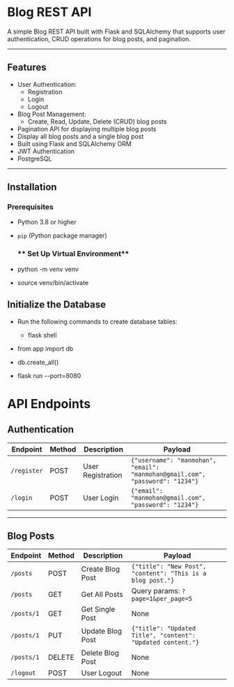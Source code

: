 # **Blog REST API**

A simple Blog REST API built with Flask and SQLAlchemy that supports user authentication, CRUD operations for blog posts, and pagination.

---

## **Features**

- User Authentication:
  - Registration
  - Login
  - Logout
- Blog Post Management:
  - Create, Read, Update, Delete (CRUD) blog posts
- Pagination API for displaying multiple blog posts
- Display all blog posts and a single blog post
- Built using Flask and SQLAlchemy ORM
- JWT Authentication
- PostgreSQL  

---

## **Installation**

### **Prerequisites**
- Python 3.8 or higher
- `pip` (Python package manager)

   ### ** Set Up Virtual Environment**
 - python -m venv venv
- source venv/bin/activate 

## **Initialize the Database**
- Run the following commands to create database tables:

  - flask shell
- from app import db
- db.create_all()
- flask run --port=8080


 # **API Endpoints**

## **Authentication**

| Endpoint      | Method | Description         | Payload                                                          |
|---------------|--------|---------------------|------------------------------------------------------------------|
| `/register`   | POST   | User Registration   | `{"username": "manmohan", "email": "manmohan@gmail.com", "password": "1234"}` |
| `/login`      | POST   | User Login          | `{"email": "manmohan@gmail.com", "password": "1234"}`             |

---

## **Blog Posts**

| Endpoint       | Method | Description         | Payload                                                         |
|----------------|--------|---------------------|-----------------------------------------------------------------|
| `/posts`       | POST   | Create Blog Post    | `{"title": "New Post", "content": "This is a blog post."}`      |
| `/posts`       | GET    | Get All Posts       | Query params: `?page=1&per_page=5`                              |
| `/posts/1`     | GET    | Get Single Post     | None                                                            |
| `/posts/1`     | PUT    | Update Blog Post    | `{"title": "Updated Title", "content": "Updated content."}`     |
| `/posts/1`     | DELETE | Delete Blog Post    | None                                                            |
| `/logout`      | POST   | User Logout         | None                                                            |